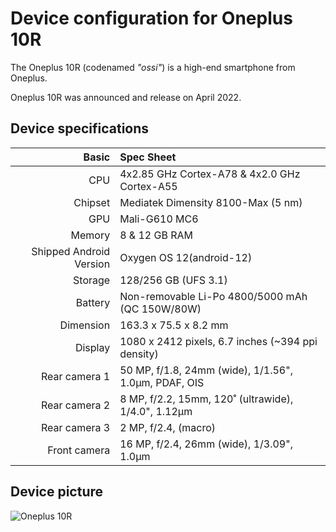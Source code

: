 Device configuration for Oneplus 10R
=========================================

The Oneplus 10R (codenamed _"ossi"_) is a high-end smartphone from Oneplus.

Oneplus 10R was announced and release on April 2022.

## Device specifications

Basic   | Spec Sheet
-------:|:-------------------------
CPU     | 4x2.85 GHz Cortex-A78 & 4x2.0 GHz Cortex-A55
Chipset | Mediatek Dimensity 8100-Max (5 nm)
GPU     | Mali-G610 MC6
Memory  | 8 & 12 GB RAM
Shipped Android Version | Oxygen OS 12(android-12)
Storage | 128/256 GB (UFS 3.1)
Battery | Non-removable Li-Po 4800/5000 mAh (QC 150W/80W)
Dimension | 163.3 x 75.5 x 8.2 mm
Display | 1080 x 2412 pixels, 6.7 inches (~394 ppi density)
Rear camera 1 | 50 MP, f/1.8, 24mm (wide), 1/1.56", 1.0µm, PDAF, OIS
Rear camera 2 | 8 MP, f/2.2, 15mm, 120˚ (ultrawide), 1/4.0", 1.12µm
Rear camera 3 | 2 MP, f/2.4, (macro)
Front camera | 16 MP, f/2.4, 26mm (wide), 1/3.09", 1.0µm

## Device picture

![Oneplus 10R](https://m.media-amazon.com/images/I/716uVx3Wr5L._SX679_.jpg "Oneplus 10R in Forest Green")